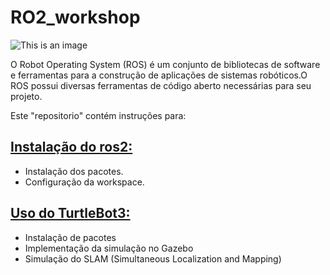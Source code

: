 # RO2_workshop 
![This is an image](https://www.freshconsulting.com/wp-content/uploads/2022/07/ROS-2_logo.png)

O Robot Operating System (ROS) é um conjunto de bibliotecas de software e ferramentas para a construção de aplicações de sistemas robóticos.O ROS possui diversas ferramentas de código aberto necessárias para seu projeto.

Este "repositorio" contém instruções para:

## [Instalação do ros2: ](docs/ROS2_install.md)
  + Instalação dos pacotes.
  + Configuração da workspace.
  
## [Uso do TurtleBot3: ](ROS2_TurtleBot3.md)
  + Instalação de pacotes 
  + Implementação da simulação no Gazebo
  + Simulação do SLAM (Simultaneous Localization and Mapping)
  
